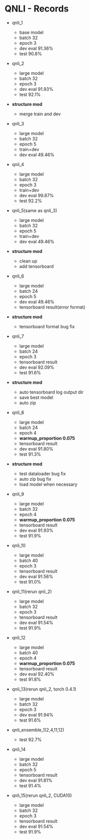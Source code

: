 # QNLI - Records

* qnli_1
    * base model
    * batch 32
    * epoch 3
    * dev eval 91.36%
    * test 90.8%

* qnli_2
    * large model
    * batch 32
    * epoch 3
    * dev eval 91.93%
    * test 92.1%
  
* **structure mod**
    * merge train and dev
    
* qnli_3
    * large model
    * batch 32
    * epoch 5
    * train+dev
    * dev eval 49.46%

* qnli_4
    * large model
    * batch 32
    * epoch 3
    * train+dev
    * dev eval 99.87%
    * test 92.2%
  
* qnli_5(same as qnli_3)
    * large model
    * batch 32
    * epoch 5
    * train+dev
    * dev eval 49.46%

* **structure mod**
    * clean up
    * add tensorboard

* qnli_6
    * large model
    * batch 24
    * epoch 5
    * dev eval 49.46%
    * tensorboard result(error format)

* **structure mod**
    * tensorboard format bug fix

* qnli_7
    * large model
    * batch 24
    * epoch 3
    * tensorboard result
    * dev eval 92.09%
    * test 91.6%
    
* **structure mod**
    * auto tensorboard log output dir
    * save best model
    * auto zip
    
* qnli_8
    * large model
    * batch 24
    * epoch 4
    * **warmup_proportion 0.075**
    * tensorboard result
    * dev eval 91.80%
    * test 91.3%

* **structure mod**
    * test dataloader bug fix
    * auto zip bug fix
    * load model when necessary

* qnli_9
    * large model
    * batch 32
    * epoch 4
    * **warmup_proportion 0.075**
    * tensorboard result
    * dev eval 91.93%
    * test 91.9%

* qnli_10
    * large model
    * batch 40
    * epoch 3
    * tensorboard result
    * dev eval 91.56%
    * test 91.0%
    
* qnli_11(rerun qnli_2)
    * large model
    * batch 32
    * epoch 3
    * tensorboard result
    * dev eval 91.54%
    * test 91.9%

* qnli_12
    * large model
    * batch 40
    * epoch 4
    * **warmup_proportion 0.075**
    * tensorboard result
    * dev eval 92.40%
    * test 91.8%
    
* qnli_13(rerun qnli_2, torch 0.4.1)
    * large model
    * batch 32
    * epoch 3
    * dev eval 91.94%
    * test 91.6%

* qnli_ensemble_1(2,4,11,12)
    * test 92.7%

* qnli_14
    * large model
    * batch 32
    * epoch 5
    * tensorboard result
    * dev eval 91.81%
    * test 91.4%

* qnli_15(rerun qnli_2, CUDA10)
    * large model
    * batch 32
    * epoch 3
    * tensorboard result
    * dev eval 91.54%
    * test 91.9%
